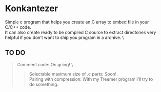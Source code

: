 # Konkantezer
Simple c program that helps you create an C array to embed file in your C/C++ code. \
It can also create ready to be compiled C source to extract directories very helpful if you don't want to ship you program in a archive. \

## TO DO
> Comment code: On going! \
>> Selectable maximum size of .c parts: Soon! \
> Pairing with compression: With my Treemer program i'll try to do something.

